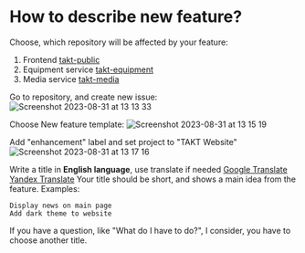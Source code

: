 # How to describe new feature?

Choose, which repository will be affected by your feature:
1. Frontend [takt-public](https://github.com/takttusur/takt-public)
2. Equipment service [takt-equipment](https://github.com/takttusur/takt-equipment)
3. Media service [takt-media](https://github.com/takttusur/takt-media)

Go to repository, and create new issue:
![Screenshot 2023-08-31 at 13 13 33](https://github.com/takttusur/onboarding/assets/15832039/3cf5a3f9-772c-4291-adc4-f0057a4a1ca1)

Choose New feature template:
![Screenshot 2023-08-31 at 13 15 19](https://github.com/takttusur/onboarding/assets/15832039/ae959d09-d6a2-4a91-a877-6eb387f27c47)

Add "enhancement" label and set project to "TAKT Website"
![Screenshot 2023-08-31 at 13 17 16](https://github.com/takttusur/onboarding/assets/15832039/c7f172e1-f3bc-462e-a5dd-88d3bd935336)

Write a title in **English language**, use translate if needed [Google Translate](https://translate.google.com) [Yandex Translate](https://translate.yandex.ru)
Your title should be short, and shows a main idea from the feature. Examples:
```
Display news on main page
Add dark theme to website
```
If you have a question, like "What do I have to do?", I consider, you have to choose another title. 


